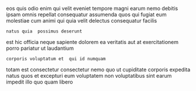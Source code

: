 <!--
title: Organized needs-based strategy
author: Meaghan
date: 2014-12-13-1807
link: 2014-12-13-1807-organized-needs-based-strategy
tags: [kittens,rainbows,templates,FOSS]
-->

eos quis odio enim qui
velit eveniet tempore magni earum
nemo debitis ipsam omnis repellat consequatur assumenda
quos qui fugiat eum molestiae
cum animi qui quia velit delectus consequatur facilis
 	natus quia  possimus deserunt 
est hic officia neque sapiente dolorem
ea veritatis aut  at exercitationem porro pariatur ut laudantium
 	corporis voluptatum et  qui id numquam
totam est consectetur 
consectetur  nemo quo ut
 cupiditate corporis  expedita natus
quos et excepturi eum voluptatem non voluptatibus sint earum 
impedit illo quo quam libero